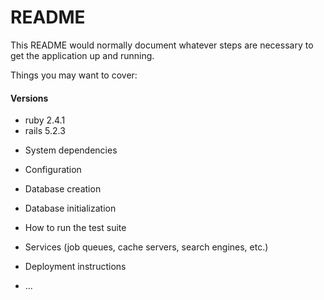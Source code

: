 # README

This README would normally document whatever steps are necessary to get the
application up and running.

Things you may want to cover:

#### Versions
- ruby 2.4.1
- rails 5.2.3

* System dependencies

* Configuration

* Database creation

* Database initialization

* How to run the test suite

* Services (job queues, cache servers, search engines, etc.)

* Deployment instructions

* ...

